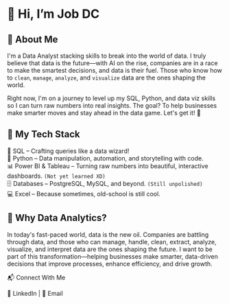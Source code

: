 # 👋 Hi, I’m Job DC

## 🚀 About Me
I'm a Data Analyst stacking skills to break into the world of data. I truly believe that data is the future—with AI on the rise, companies are in a race to make the smartest decisions, and data is their fuel. Those who know how to `clean`, `manage`, `analyze`, and `visualize` data are the ones shaping the world.

Right now, I'm on a journey to level up my SQL, Python, and data viz skills so I can turn raw numbers into real insights. The goal? To help businesses make smarter moves and stay ahead in the data game. Let's get it! 🚀

## 🧠 My Tech Stack

🔹 SQL – Crafting queries like a data wizard!\
🐍 Python – Data manipulation, automation, and storytelling with code.\
📊 Power BI & Tableau – Turning raw numbers into beautiful, interactive dashboards. `(Not yet learned XD)`\
🗄️ Databases – PostgreSQL, MySQL, and beyond. `(Still unpolished)`\
💻 Excel – Because sometimes, old-school is still cool.

## 🎯 Why Data Analytics?
In today's fast-paced world, data is the new oil. Companies are battling through data, and those who can manage, handle, clean, extract, analyze, visualize, and interpret data are the ones shaping the future. I want to be part of this transformation—helping businesses make smarter, data-driven decisions that improve processes, enhance efficiency, and drive growth.

📬 Connect With Me

💼 LinkedIn | 📧 Email
<!---
Obsone/Obsone is a ✨ special ✨ repository because its `README.md` (this file) appears on your GitHub profile.
You can click the Preview link to take a look at your changes.
--->
